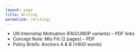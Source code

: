 ```yaml
---
layout: page
title: Writing
permalink: /writing/
---
```


- UN Internship Motivation (FAO/UNDP variants) – PDF links  
- Concept Note: Mlo Fiti (2 pages) – PDF  
- Policy Briefs: Anchors A & B (≤600 words)
